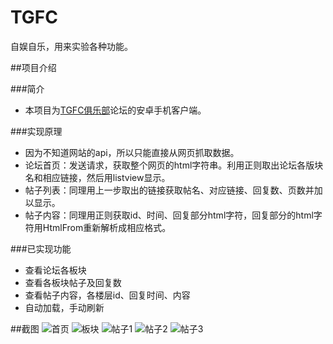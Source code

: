 # TGFC
自娱自乐，用来实验各种功能。


##项目介绍

###简介
* 本项目为[TGFC俱乐部](http://club.tgfcer.com/)论坛的安卓手机客户端。

###实现原理
* 因为不知道网站的api，所以只能直接从网页抓取数据。
* 论坛首页：发送请求，获取整个网页的html字符串。利用正则取出论坛各版块名和相应链接，然后用listview显示。
* 帖子列表：同理用上一步取出的链接获取帖名、对应链接、回复数、页数并加以显示。
* 帖子内容：同理用正则获取id、时间、回复部分html字符，回复部分的html字符用HtmlFrom重新解析成相应格式。

###已实现功能
* 查看论坛各板块
* 查看各板块帖子及回复数
* 查看帖子内容，各楼层id、回复时间、内容
* 自动加载，手动刷新

##截图
![首页](http://ww3.sinaimg.cn/mw690/74de6eafgw1eue9pjgbv1j20k00zkacx.jpg)  ![板块](http://ww3.sinaimg.cn/mw690/74de6eafgw1eue9pkq5ovj20k00zk79a.jpg)
![帖子1](http://ww3.sinaimg.cn/mw690/74de6eafgw1eue9pm1al3j20k00zkn3x.jpg)
![帖子2](http://ww2.sinaimg.cn/mw690/74de6eafgw1eue9pna5oxj20k00zktd8.jpg)
![帖子3](http://ww1.sinaimg.cn/mw690/74de6eafgw1eue9poknfxj20k00zkgq6.jpg)
  
